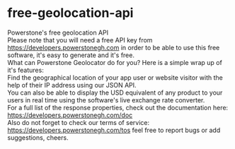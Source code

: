 # free-geolocation-api
Powerstone's free geolocation API<br>
Please note that you will need a free API key from https://developers.powerstonegh.com in order to be able to use this free software, it's easy to generate and it's free.<br>
What can Powerstone Geolocator do for you? Here is a simple wrap up of it's features:<br>
Find the geographical location of your app user or website visitor with the help of their IP address using our JSON API.<br>
You can also be able to display the USD equivalent of any product to your users in real time using the software's live exchange rate converter.<br>
For a full list of the response properties, check out the documentation here: https://developers.powerstonegh.com/doc<br>
Also do not forget to check our terms of service: https://developers.powerstonegh.com/tos feel free to report bugs or add suggestions, cheers.
